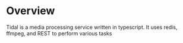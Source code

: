 # Overview

Tidal is a media processing service written in typescript. It uses redis, ffmpeg, and REST to perform various tasks